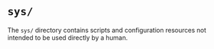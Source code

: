 # `sys/`

The `sys/` directory contains scripts and configuration resources not intended to be used directly by a human.
